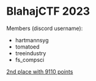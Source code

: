 # BlahajCTF 2023

Members (discord username):

- hartmannsyg
- tomatoed
- treeindustry
- fs_compsci

[2nd place with 9110 points](https://ctf.buildingblocs.sg/scoreboard)